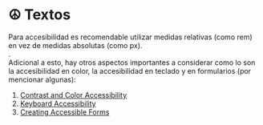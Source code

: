 # ☮ Textos



Para accesibilidad es recomendable utilizar medidas relativas (como rem) en vez de medidas absolutas (como px).\
.\
Adicional a esto, hay otros aspectos importantes a considerar como lo son la accesibilidad en color, la accesibilidad en teclado y en formularios (por mencionar algunas):

1. [Contrast and Color Accessibility](https://webaim.org/articles/contrast/)
2. [Keyboard Accessibility](https://webaim.org/techniques/keyboard/)
3. [Creating Accessible Forms](https://webaim.org/techniques/forms/)
